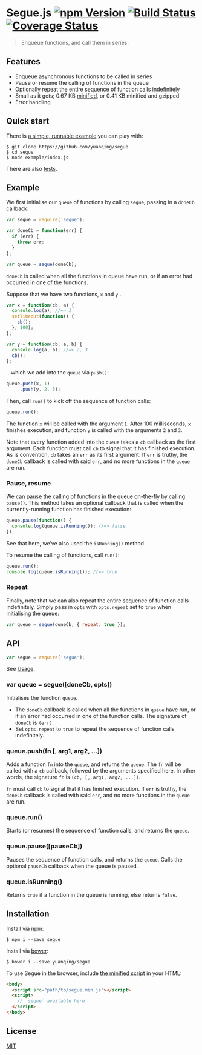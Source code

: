 # Segue.js [![npm Version](http://img.shields.io/npm/v/segue.svg?style=flat)](https://www.npmjs.org/package/segue) [![Build Status](https://img.shields.io/travis/yuanqing/segue.svg?style=flat)](https://travis-ci.org/yuanqing/segue) [![Coverage Status](https://img.shields.io/coveralls/yuanqing/segue.svg?style=flat)](https://coveralls.io/r/yuanqing/segue)

> Enqueue functions, and call them in series.

## Features

- Enqueue asynchronous functions to be called in series
- Pause or resume the calling of functions in the queue
- Optionally repeat the entire sequence of function calls indefinitely
- Small as it gets; 0.67 KB [minified](https://github.com/yuanqing/segue/blob/master/segue.min.js), or 0.41 KB minified and gzipped
- Error handling

## Quick start

There is [a simple, runnable example](https://github.com/yuanqing/segue/blob/master/example/index.js) you can play with:

```
$ git clone https://github.com/yuanqing/segue
$ cd segue
$ node example/index.js
```

There are also [tests](https://github.com/yuanqing/segue/blob/master/test/index.js).

## Example

We first initialise our `queue` of functions by calling `segue`, passing in a `doneCb` callback:

```js
var segue = require('segue');

var doneCb = function(err) {
  if (err) {
    throw err;
  }
};

var queue = segue(doneCb);
```

`doneCb` is called when all the functions in queue have run, or if an error had occurred in one of the functions.

Suppose that we have two functions, `x` and `y`&hellip;

```js
var x = function(cb, a) {
  console.log(a); //=> 1
  setTimeout(function() {
    cb();
  }, 100);
};

var y = function(cb, a, b) {
  console.log(a, b); //=> 2, 3
  cb();
};
```

&hellip;which we add into the `queue` via `push()`:

```js
queue.push(x, 1)
     .push(y, 2, 3);
```

Then, call `run()` to kick off the sequence of function calls:

```js
queue.run();
```

The function `x` will be called with the argument `1`. After 100 milliseconds, `x` finishes execution, and function `y` is called with the arguments `2` and `3`.

Note that every function added into the `queue` takes a `cb` callback as the first argument. Each function must call `cb` to signal that it has finished execution. As is convention, `cb` takes an `err` as its first argument. If `err` is truthy, the `doneCb` callback is called with said `err`, and no more functions in the `queue` are run.

### Pause, resume

We can pause the calling of functions in the queue on-the-fly by calling `pause()`. This method takes an optional callback that is called when the currently-running function has finished execution:

```js
queue.pause(function() {
  console.log(queue.isRunning()); //=> false
});
```

See that here, we&rsquo;ve also used the `isRunning()` method.

To resume the calling of functions, call `run()`:

```js
queue.run();
console.log(queue.isRunning()); //=> true
```

### Repeat

Finally, note that we can also repeat the entire sequence of function calls indefinitely. Simply pass in `opts` with `opts.repeat` set to `true` when initialising the queue:

```js
var queue = segue(doneCb, { repeat: true });
```

## API

```js
var segue = require('segue');
```

See [Usage](#usage).

### var queue = segue([doneCb, opts])

Initialises the function `queue`.

- The `doneCb` callback is called when all the functions in `queue` have run, or if an error had occurred in one of the function calls. The signature of `doneCb` is `(err)`.
- Set `opts.repeat` to `true` to repeat the sequence of function calls indefinitely.

### queue.push(fn [, arg1, arg2, &hellip;])

Adds a function `fn` into the `queue`, and returns the `queue`. The `fn` will be called with a `cb` callback, followed by the arguments specified here. In other words, the signature `fn` is `(cb, [, arg1, arg2, ...])`.

`fn` must call `cb` to signal that it has finished execution. If `err` is truthy, the `doneCb` callback is called with said `err`, and no more functions in the `queue` are run.

### queue.run()

Starts (or resumes) the sequence of function calls, and returns the `queue`.

### queue.pause([pauseCb])

Pauses the sequence of function calls, and returns the `queue`. Calls the optional `pauseCb` callback when the queue is paused.

### queue.isRunning()

Returns `true` if a function in the queue is running, else returns `false`.

## Installation

Install via [npm](https://npmjs.com):

```
$ npm i --save segue
```

Install via [bower](http://bower.io):

```
$ bower i --save yuanqing/segue
```

To use Segue in the browser, include [the minified script](https://github.com/yuanqing/segue/blob/master/segue.min.js) in your HTML:

```html
<body>
  <script src="path/to/segue.min.js"></script>
  <script>
    // `segue` available here
  </script>
</body>
```

## License

[MIT](https://github.com/yuanqing/segue/blob/master/LICENSE)
